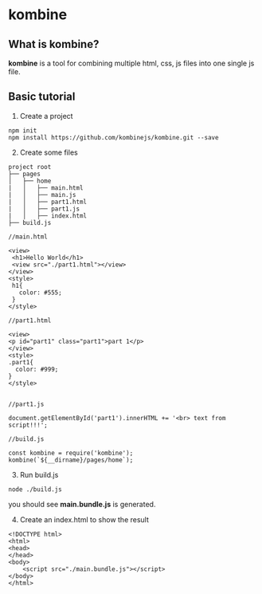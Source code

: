 # kombine

## What is kombine?
**kombine** is a tool for combining multiple html, css, js files into one single js file.

## Basic tutorial
1. Create a project
```
npm init
npm install https://github.com/kombinejs/kombine.git --save
```

2. Create some files
 ```
 project root
 ├── pages
 │   ├── home
 |   │   ├── main.html
 |   │   ├── main.js
 |   │   ├── part1.html
 |   │   ├── part1.js
 |   │   ├── index.html
 ├── build.js
 ```
 ```
 //main.html
 
 <view>
  <h1>Hello World</h1>
  <view src="./part1.html"></view>
 </view>
 <style>
  h1{
    color: #555;
  }
 </style>
 ```
  ```
 //part1.html
 
 <view>
  <p id="part1" class="part1">part 1</p>
 </view>
 <style>
  .part1{
    color: #999;
  }
 </style>
 
 
 //part1.js
 
 document.getElementById('part1').innerHTML += '<br> text from script!!!';
 ```
   ```
 //build.js
 
const kombine = require('kombine');
kombine(`${__dirname}/pages/home`);
 ```
3. Run build.js
 ```
 node ./build.js
 ```
 you should see **main.bundle.js** is generated.
 
4. Create an index.html to show the result
```
<!DOCTYPE html>
<html>
<head>    
</head>
<body>
    <script src="./main.bundle.js"></script>
</body>
</html>
```
